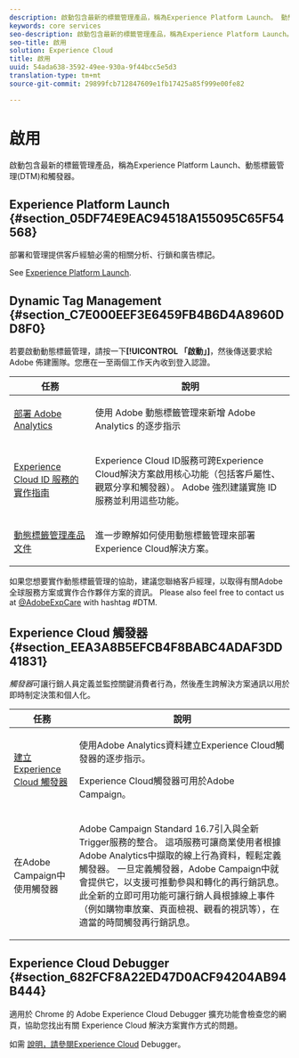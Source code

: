 ```yaml
---
description: 啟動包含最新的標籤管理產品，稱為Experience Platform Launch。 動態標籤管理 (DTM) 和觸發器。
keywords: core services
seo-description: 啟動包含最新的標籤管理產品，稱為Experience Platform Launch。 動態標籤管理 (DTM) 和觸發器。
seo-title: 啟用
solution: Experience Cloud
title: 啟用
uuid: 54ada638-3592-49ee-930a-9f44bcc5e5d3
translation-type: tm+mt
source-git-commit: 29899fcb712847609e1fb17425a85f999e00fe82

---
```



# 啟用

啟動包含最新的標籤管理產品，稱為Experience Platform Launch、動態標籤管理(DTM)和觸發器。

## Experience Platform Launch {#section_05DF74E9EAC94518A155095C65F54568}

部署和管理提供客戶經驗必需的相關分析、行鎖和廣告標記。

See [Experience Platform Launch](https://docs.adobe.com/content/help/en/launch/using/intro/get-started/quick-start.html).

## Dynamic Tag Management {#section_C7E000EEF3E6459FB4B6D4A8960DD8F0}

若要啟動動態標籤管理，請按一下&#x200B;**[!UICONTROL 「啟動」]**，然後傳送要求給 Adobe 佈建團隊。您應在一至兩個工作天內收到登入認證。

<table id="table_3241FF7CA0B242BFAFC68362A62AA0C7"> 
 <thead> 
  <tr> 
   <th colname="col1" class="entry"> 任務 </th> 
   <th colname="col2" class="entry"> 說明 </th> 
  </tr> 
 </thead>
 <tbody> 
  <tr> 
   <td colname="col1"> <p> <a href="https://docs.adobe.com/content/help/en/dtm/using/tools/analytics-dtm.html" format="html" scope="external"> 部署 Adobe Analytics </a> </p> </td> 
   <td colname="col2"> <p> 使用 Adobe 動態標籤管理來新增 Adobe Analytics 的逐步指示 </p> </td> 
  </tr> 
  <tr> 
   <td colname="col1"> <p> <a href="https://docs.adobe.com/content/help/en/id-service/using/implementation-guides/implementation-guides.html" format="html" scope="external"> Experience Cloud ID 服務的實作指南 </a> </p> </td> 
   <td colname="col2"> <p>Experience Cloud ID服務可跨Experience Cloud解決方案啟用核心功能（包括客戶屬性、觀眾分享和觸發器）。 Adobe 強烈建議實施 ID 服務並利用這些功能。 </p> </td> 
  </tr> 
  <tr> 
   <td colname="col1"> <p> <a href="https://docs.adobe.com/content/help/en/dtm/using/dtm-home.html" format="https" scope="external"> 動態標籤管理產品文件 </a> </p> </td> 
   <td colname="col2"> <p>進一步瞭解如何使用動態標籤管理來部署Experience Cloud解決方案。 </p> </td>
  </tr> 
 </tbody> 
</table>

如果您想要實作動態標籤管理的協助，建議您聯絡客戶經理，以取得有關Adobe全球服務方案或實作合作夥伴方案的資訊。 Please also feel free to contact us at [@AdobeExpCare](https://twitter.com/AdobeExpCare) with hashtag #DTM.

## Experience Cloud 觸發器 {#section_EEA3A8B5EFCB4F8BABC4ADAF3DD41831}

*觸發器*&#x200B;可讓行銷人員定義並監控關鍵消費者行為，然後產生跨解決方案通訊以用於即時制定決策和個人化。

<table id="table_AF6842470172429EA97C9B02163BD0C3"> 
 <thead> 
  <tr> 
   <th colname="col1" class="entry"> 任務 </th>
   <th colname="col2" class="entry"> 說明 </th>
  </tr> 
 </thead>
 <tbody> 
  <tr> 
   <td colname="col1"> <p> <a href="../activation/triggers.md#concept_887B30241B3E4DB0A2553B2996E2D4FB" format="dita" scope="local"> 建立 Experience Cloud 觸發器 </a> </p> </td> 
   <td colname="col2"> <p> 使用Adobe Analytics資料建立Experience Cloud觸發器的逐步指示。 </p> <p>Experience Cloud觸發器可用於Adobe Campaign。 </p> </td>
  </tr>
  <tr> 
   <td colname="col1"> <p>在Adobe Campaign中使用觸發器 </p> </td> 
   <td colname="col2"> <p> Adobe Campaign Standard 16.7引入與全新Trigger服務的整合。 這項服務可讓商業使用者根據Adobe Analytics中擷取的線上行為資料，輕鬆定義觸發器。 一旦定義觸發器，Adobe Campaign中就會提供它，以支援可推動參與和轉化的再行銷訊息。 此全新的立即可用功能可讓行銷人員根據線上事件（例如購物車放棄、頁面檢視、觀看的視訊等），在適當的時間觸發再行銷訊息。 </p> </td>
  </tr>
 </tbody>
</table>


## Experience Cloud Debugger {#section_682FCF8A22ED47D0ACF94204AB94B444}

適用於 Chrome 的 Adobe Experience Cloud Debugger 擴充功能會檢查您的網頁，協助您找出有關 Experience Cloud 解決方案實作方式的問題。

如需 [說明，請參閱Experience Cloud](https://docs.adobe.com/content/help/en/debugger/using/experience-cloud-debugger.html) Debugger。
